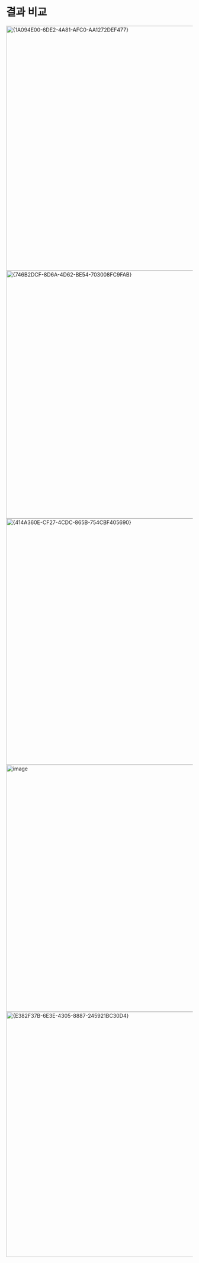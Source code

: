 # 결과 비교

<img width="1172" height="660" alt="{1A094E00-6DE2-4A81-AFC0-AA1272DEF477}" src="https://github.com/user-attachments/assets/5a0652ad-2105-49b3-aae0-333c404fdb6e" />

<img width="1172" height="668" alt="{746B2DCF-8D6A-4D62-BE54-703008FC9FAB}" src="https://github.com/user-attachments/assets/6d989f15-0612-41ae-b42e-3ee906c1af06" />

<img width="1176" height="664" alt="{414A360E-CF27-4CDC-865B-754CBF405690}" src="https://github.com/user-attachments/assets/695f0986-6e97-42b3-a80c-bd53965acb6d" />


<img width="1179" height="666" alt="image" src="https://github.com/user-attachments/assets/3e48c1d7-3d99-4970-acc7-9d7ed3a3f16b" />

<img width="1176" height="661" alt="{E382F37B-6E3E-4305-8887-245921BC30D4}" src="https://github.com/user-attachments/assets/f84e9e4e-2c95-4b54-a7fe-dccc32cf0df3" />

